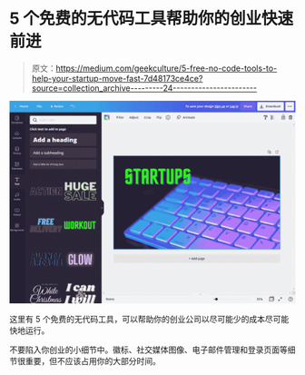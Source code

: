 # 5 个免费的无代码工具帮助你的创业快速前进

> 原文：<https://medium.com/geekculture/5-free-no-code-tools-to-help-your-startup-move-fast-7d48173ce4ce?source=collection_archive---------24----------------------->

![](img/97a09d82dd94648245f9d8288e879a9d.png)

这里有 5 个免费的无代码工具，可以帮助你的创业公司以尽可能少的成本尽可能快地运行。

不要陷入你创业的小细节中。徽标、社交媒体图像、电子邮件管理和登录页面等细节很重要，但不应该占用你的大部分时间。